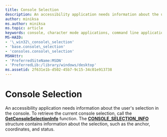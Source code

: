 ```yaml
---
title: Console Selection
description: An accessibility application needs information about the user's selection in the console.
author: miniksa
ms.author: miniksa
ms.topic: article
keywords: console, character mode applications, command line applications, terminal applications, console api
MS-HAID:
- '\_win32\_console\_selection'
- 'base.console\_selection'
- 'consoles.console\_selection'
MSHAttr:
- 'PreferredSiteName:MSDN'
- 'PreferredLib:/library/windows/desktop'
ms.assetid: 2f631e1b-d502-45b7-9c15-34c01e913738
---
```


# Console Selection


An accessibility application needs information about the user's selection in the console. To retrieve the current console selection, call the [**GetConsoleSelectionInfo**](getconsoleselectioninfo.md) function. The [**CONSOLE\_SELECTION\_INFO**](console-selection-info-str.md) structure contains information about the selection, such as the anchor, coordinates, and status.

 

 




